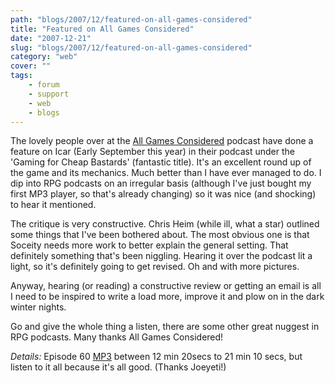 ```yaml
---
path: "blogs/2007/12/featured-on-all-games-considered"
title: "Featured on All Games Considered"
date: "2007-12-21"
slug: "blogs/2007/12/featured-on-all-games-considered"
category: "web"
cover: ""
tags:
    - forum
    - support
    - web
    - blogs
---
```


The lovely people over at the [All Games Considered](http://allgamesconsidered.blogspot.com/2007_09_01_archive.html) podcast have done a feature on Icar (Early September this year) in their podcast under the 'Gaming for Cheap Bastards' (fantastic title). It's an excellent round up of the game and its mechanics. Much better than I have ever managed to do. I dip into RPG podcasts on an irregular basis (although I've just bought my first MP3 player, so that's already changing) so it was nice (and shocking) to hear it mentioned.

The critique is very constructive. Chris Heim (while ill, what a star) outlined some things that I've been bothered about. The most obvious one is that Soceity needs more work to better explain the general setting. That definitely something that's been niggling. Hearing it over the podcast lit a light, so it's definitely going to get revised. Oh and with more pictures.

Anyway, hearing (or reading) a constructive review or getting an email is all I need to be inspired to write a load more, improve it and plow on in the dark winter nights.

Go and give the whole thing a listen, there are some other great nuggest in RPG podcasts. Many thanks All Games Considered!

*Details:* Episode 60 [MP3](http://media.libsyn.com/media/tashkal/20070915AGC-64k.mp3) between 12 min 20secs to 21 min 10 secs, but listen to it all because it's all good. (Thanks Joeyeti!)